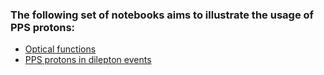 ### The following set of notebooks aims to illustrate the usage of PPS protons:
* [Optical functions](https://nbviewer.jupyter.org/github/antoniovilela/pps-protons-tutorial/blob/master/Optical-Functions.ipynb)
* [PPS protons in dilepton events](https://nbviewer.jupyter.org/github/antoniovilela/pps-protons-tutorial/blob/master/Dilepton-Protons.ipynb)
